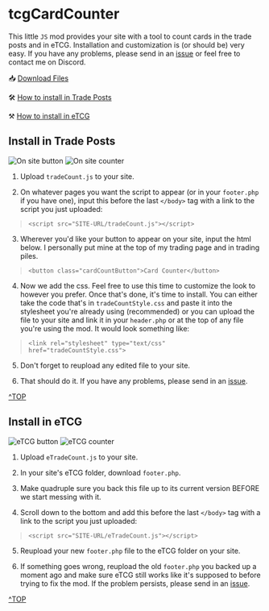 # tcgCardCounter

This little `JS` mod provides your site with a tool to count cards in the trade posts and in eTCG. Installation and customization is (or should be) very easy. If you have any problems, please send in an [issue](https://github.com/savwiley/tcgCardCounter/issues) or feel free to contact me on Discord.

📥 [Download Files](https://github.com/savwiley/tcgCardCounter/archive/refs/heads/main.zip)

🛠️ [How to install in Trade Posts](https://github.com/savwiley/tcgCardCounter#install-in-trade-posts)

⚒️ [How to install in eTCG](https://github.com/savwiley/tcgCardCounter#install-in-etcg)

## Install in Trade Posts

![On site button](https://cdn.discordapp.com/attachments/697494609038671982/822934193968250890/Untitled-1.png)
![On site counter](https://cdn.discordapp.com/attachments/697494609038671982/822934194056724480/Untitled-2.png)

1. Upload `tradeCount.js` to your site.
 
2. On whatever pages you want the script to appear (or in your `footer.php` if you have one), input this before the last `</body>` tag with a link to the script you just uploaded:

> `<script src="SITE-URL/tradeCount.js"></script>`

3. Wherever you'd like your button to appear on your site, input the html below. I personally put mine at the top of my trading page and in trading piles.

> `<button class="cardCountButton">Card Counter</button>`

4. Now we add the css. Feel free to use this time to customize the look to however you prefer. Once that's done, it's time to install. You can either take the code that's in `tradeCountStyle.css` and paste it into the stylesheet you're already using (recommended) or you can upload the file to your site and link it in your `header.php` or at the top of any file you're using the mod. It would look something like:

> `<link rel="stylesheet" type="text/css" href="tradeCountStyle.css">`

5. Don't forget to reupload any edited file to your site.

6. That should do it. If you have any problems, please send in an [issue](https://github.com/savwiley/tcgCardCounter/issues).

[^TOP](https://github.com/savwiley/tcgCardCounter#tcgcardcounter)

## Install in eTCG

![eTCG button](https://cdn.discordapp.com/attachments/697494609038671982/822934179196174386/Untitled-3.png)
![eTCG counter](https://cdn.discordapp.com/attachments/697494609038671982/822934187555684382/Untitled-4.png)

1. Upload `eTradeCount.js` to your site.

2. In your site's eTCG folder, download `footer.php`.

3. Make quadruple sure you back this file up to its current version BEFORE we start messing with it.

4. Scroll down to the bottom and add this before the last `</body>` tag with a link to the script you just uploaded:

> `<script src="SITE-URL/eTradeCount.js"></script>`

5. Reupload your new `footer.php` file to the eTCG folder on your site. 

6. If something goes wrong, reupload the old `footer.php` you backed up a moment ago and make sure eTCG still works like it's supposed to before trying to fix the mod. If the problem persists, please send in an [issue](https://github.com/savwiley/tcgCardCounter/issues). 

[^TOP](https://github.com/savwiley/tcgCardCounter#tcgcardcounter)
